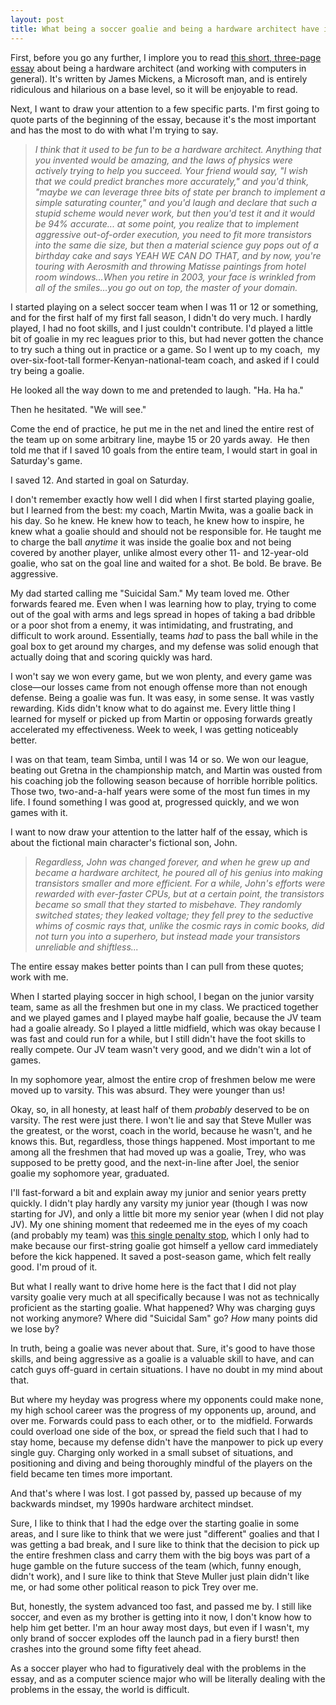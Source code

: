 ```yaml
---
layout: post
title: What being a soccer goalie and being a hardware architect have in common
---
```

First, before you go any further, I implore you to read [this short, three-page essay](https://www.usenix.org/system/files/1309_14-17_mickens.pdf) about being a hardware architect (and working with computers in general). It's written by James Mickens, a Microsoft man, and is entirely ridiculous and hilarious on a base level, so it will be enjoyable to read.

Next, I want to draw your attention to a few specific parts. I'm first going to quote parts of the beginning of the essay, because it's the most important and has the most to do with what I'm trying to say.

>*I think that it used to be fun to be a hardware architect. Anything that you invented would be amazing, and the laws of physics were actively trying to help you succeed. Your friend would say, "I wish that we could predict branches more accurately," and you'd think, "maybe we can leverage three bits of state per branch to implement a simple saturating counter," and you'd laugh and declare that such a stupid scheme would never work, but then you'd test it and it would be 94% accurate... at some point, you realize that to implement aggressive out-of-order execution, you need to fit more transistors into the same die size, but then a material science guy pops out of a birthday cake and says YEAH WE CAN DO THAT, and by now, you're touring with Aerosmith and throwing Matisse paintings from hotel room windows…When you retire in 2003, your face is wrinkled from all of the smiles…you go out on top, the master of your domain.*

I started playing on a select soccer team when I was 11 or 12 or something, and for the first half of my first fall season, I didn't do very much. I hardly played, I had no foot skills, and I just couldn't contribute. I'd played a little bit of goalie in my rec leagues prior to this, but had never gotten the chance to try such a thing out in practice or a game. So I went up to my coach,  my over-six-foot-tall former-Kenyan-national-team coach, and asked if I could try being a goalie.

He looked all the way down to me and pretended to laugh. "Ha. Ha ha."

Then he hesitated. "We will see."

Come the end of practice, he put me in the net and lined the entire rest of the team up on some arbitrary line, maybe 15 or 20 yards away.  He then told me that if I saved 10 goals from the entire team, I would start in goal in Saturday's game.

I saved 12. And started in goal on Saturday.

I don't remember exactly how well I did when I first started playing goalie, but I learned from the best: my coach, Martin Mwita, was a goalie back in his day. So he knew. He knew how to teach, he knew how to inspire, he knew what a goalie should and should not be responsible for. He taught me to charge the ball *anytime* it was inside the goalie box and not being covered by another player, unlike almost every other 11- and 12-year-old goalie, who sat on the goal line and waited for a shot. Be bold. Be brave. Be aggressive.

My dad started calling me "Suicidal Sam." My team loved me. Other forwards feared me. Even when I was learning how to play, trying to come out of the goal with arms and legs spread in hopes of taking a bad dribble or a poor shot from a enemy, it was intimidating, and frustrating, and difficult to work around. Essentially, teams *had* to pass the ball while in the goal box to get around my charges, and my defense was solid enough that actually doing that and scoring quickly was hard.

I won't say we won every game, but we won plenty, and every game was close—our losses came from not enough offense more than not enough defense. Being a goalie was fun. It was easy, in some sense. It was vastly rewarding. Kids didn't know what to do against me. Every little thing I learned for myself or picked up from Martin or opposing forwards greatly accelerated my effectiveness. Week to week, I was getting noticeably better.

I was on that team, team Simba, until I was 14 or so. We won our league, beating out Gretna in the championship match, and Martin was ousted from his coaching job the following season because of horrible horrible politics. Those two, two-and-a-half years were some of the most fun times in my life. I found something I was good at, progressed quickly, and we won games with it.

I want to now draw your attention to the latter half of the essay, which is about the fictional main character's fictional son, John.

>*Regardless, John was changed forever, and when he grew up and became a hardware architect, he poured all of his genius into making transistors smaller and more efficient. For a while, John's efforts were rewarded with ever-faster CPUs, but at a certain point, the transistors became so small that they started to misbehave. They randomly switched states; they leaked voltage; they fell prey to the seductive whims of cosmic rays that, unlike the cosmic rays in comic books, did not turn you into a superhero, but instead made your transistors unreliable and shiftless...*

The entire essay makes better points than I can pull from these quotes; work with me.

When I started playing soccer in high school, I began on the junior varsity team, same as all the freshmen but one in my class. We practiced together and we played games and I played maybe half goalie, because the JV team had a goalie already. So I played a little midfield, which was okay because I was fast and could run for a while, but I still didn't have the foot skills to really compete. Our JV team wasn't very good, and we didn't win a lot of games.

In my sophomore year, almost the entire crop of freshmen below me were moved up to varsity. This was absurd. They were younger than us!

Okay, so, in all honesty, at least half of them *probably* deserved to be on varsity. The rest were just there. I won't lie and say that Steve Muller was the greatest, or the worst, coach in the world, because he wasn't, and he knows this. But, regardless, those things happened. Most important to me among all the freshmen that had moved up was a goalie, Trey, who was supposed to be pretty good, and the next-in-line after Joel, the senior goalie my sophomore year, graduated.

I'll fast-forward a bit and explain away my junior and senior years pretty quickly. I didn't play hardly any varsity my junior year (though I was now starting for JV), and only a little bit more my senior year (when I did not play JV). My one shining moment that redeemed me in the eyes of my coach (and probably my team) was [this single penalty stop](http://www.youtube.com/watch?v=OCUnrq4XeI4), which I only had to make because our first-string goalie got himself a yellow card immediately before the kick happened. It saved a post-season game, which felt really good. I'm proud of it.

But what I really want to drive home here is the fact that I did not play varsity goalie very much at all specifically because I was not as technically proficient as the starting goalie. What happened? Why was charging guys not working anymore? Where did "Suicidal Sam" go? *How* many points did we lose by?

In truth, being a goalie was never about that. Sure, it's good to have those skills, and being aggressive as a goalie is a valuable skill to have, and can catch guys off-guard in certain situations. I have no doubt in my mind about that.

But where my heyday was progress where my opponents could make none, my high school career was the progress of my opponents up, around, and over me. Forwards could pass to each other, or to  the midfield. Forwards could overload one side of the box, or spread the field such that I had to stay home, because my defense didn't have the manpower to pick up every single guy. Charging only worked in a small subset of situations, and positioning and diving and being thoroughly mindful of the players on the field became ten times more important.

And that's where I was lost. I got passed by, passed up because of my backwards mindset, my 1990s hardware architect mindset.

Sure, I like to think that I had the edge over the starting goalie in some areas, and I sure like to think that we were just "different" goalies and that I was getting a bad break, and I sure like to think that the decision to pick up the entire freshmen class and carry them with the big boys was part of a huge gamble on the future success of the team (which, funny enough, didn't work), and I sure like to think that Steve Muller just plain didn't like me, or had some other political reason to pick Trey over me.

But, honestly, the system advanced too fast, and passed me by. I still like soccer, and even as my brother is getting into it now, I don't know how to help him get better. I'm an hour away most days, but even if I wasn't, my only brand of soccer explodes off the launch pad in a fiery burst! then crashes into the ground some fifty feet ahead.

As a soccer player who had to figuratively deal with the problems in the essay, and as a computer science major who will be literally dealing with the problems in the essay, the world is difficult.
